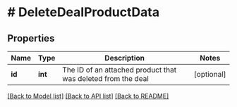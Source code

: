 # # DeleteDealProductData

## Properties

Name | Type | Description | Notes
------------ | ------------- | ------------- | -------------
**id** | **int** | The ID of an attached product that was deleted from the deal | [optional]

[[Back to Model list]](../../README.md#models) [[Back to API list]](../../README.md#endpoints) [[Back to README]](../../README.md)
